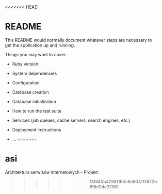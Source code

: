 <<<<<<< HEAD
# README

This README would normally document whatever steps are necessary to get the
application up and running.

Things you may want to cover:

* Ruby version

* System dependencies

* Configuration

* Database creation

* Database initialization

* How to run the test suite

* Services (job queues, cache servers, search engines, etc.)

* Deployment instructions

* ...
=======
# asi

Architektura serwisów internetowych - Projekt
>>>>>>> f3f940b42951160c6d9041f3872b89bf0de37f80
